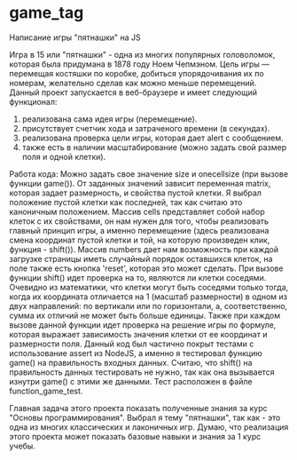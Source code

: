 # game_tag
Написание игры "пятнашки" на JS

Игра в 15 или "пятнашки" - одна из многих популярных головоломок, которая была придумана в 1878 году Ноем Чепмэном. Цель игры — перемещая костяшки по коробке, добиться упорядочивания их по номерам, желательно сделав как можно меньше перемещений. Данный проект запускается в веб-браузере и имеет следующий функционал:
1. реализована сама идея игры (перемещение).
2. присутствует счетчик хода и затраченого времени (в секундах).
3. реализована проверка цели игры, которая дает alert с сообщением.
4. также есть в наличии масштабирование (можно задать свой размер поля и одной клетки).

Работа кода:
Можно задать свое значение size и onecellsize (при вызове функции game()). От заданных значений зависит переменная matrix, которая задает размерность, и свойства пустой клетки. Я выбрал положение пустой клетки как последней, так как считаю это каноничным положением. Массив cells представляет собой набор клеток с их свойствами, он нам нужен для того, чтобы реализовать главный принцип игры, а именно перемещение (здесь реализована смена координат пустой клетки и той, на которую произведен клик, функция - shift()). Массив numbers дает нам возможность при каждой загрузке страницы иметь случайный порядок оставшихся клеток, на поле также есть кнопка 'reset', которая это может сделать. При вызове функции shift() идет проверка на то, являются ли клетки соседями. Очевидно из математики, что клетки могут быть соседями только тогда, когда их координата отличается на 1 (масштаб размерности) в одном из двух направлений: по вертикали или по горизонтали, а, соответственно, сумма их отличий не может быть больше единицы. Также при каждом вызове данной функции идет проверка на решение игры по формуле, которая выражает зависимость значения клетки от ее координат и размерности поля. Данный код был частично покрыт тестами с использование assert из NodeJS, а именно я тестировал функцию game() на правильность входных данных. Считаю, что shift() на правильность данных тестировать не нужно, так как она вызывается изнутри game() с этими же данными. Тест расположен в файле function_game_test.   

Главная задача этого проекта показать полученные знания за курс "Основы программирования". Выбрал я тему "пятнашки", так как - это одна из многих классических и лаконичных игр. Думаю, что реализация этого проекта может показать базовые навыки и знания за 1 курс учебы.
